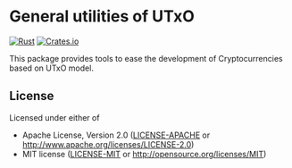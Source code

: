 # General utilities of UTxO

[![Rust](https://github.com/siegfried/utxo/actions/workflows/rust.yml/badge.svg)](https://github.com/siegfried/utxo/actions/workflows/rust.yml)
[![Crates.io](https://img.shields.io/crates/v/utxo)](https://crates.io/crates/utxo)

This package provides tools to ease the development of Cryptocurrencies based on UTxO model.

## License

Licensed under either of

 * Apache License, Version 2.0
   ([LICENSE-APACHE](LICENSE-APACHE) or http://www.apache.org/licenses/LICENSE-2.0)
 * MIT license
   ([LICENSE-MIT](LICENSE-MIT) or http://opensource.org/licenses/MIT)
   
